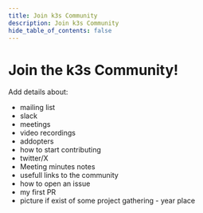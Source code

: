 ```yaml
---
title: Join k3s Community
description: Join k3s Community
hide_table_of_contents: false   
---
```


# Join the **k3s** Community!

Add details about:
- mailing list
- slack
- meetings
- video recordings
- addopters
- how to start contributing
- twitter/X
- Meeting minutes notes
- usefull links to the community
- how to open an issue
- my first PR
- picture if exist of some project gathering - year place 